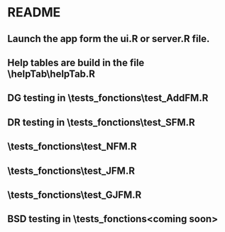 # README

## Launch the app form the ui.R or server.R file.

## Help tables are build in the file \helpTab\helpTab.R

## DG testing in   \tests_fonctions\test_AddFM.R
## DR testing in   \tests_fonctions\test_SFM.R
##                 \tests_fonctions\test_NFM.R
##                 \tests_fonctions\test_JFM.R
##                 \tests_fonctions\test_GJFM.R
## BSD testing in  \tests_fonctions\<coming soon>
